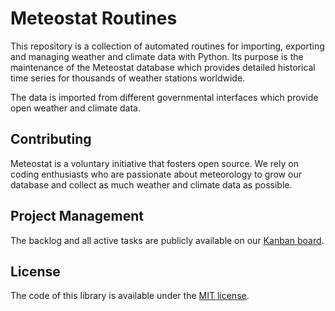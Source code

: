 # Meteostat Routines

This repository is a collection of automated routines for importing, exporting and managing weather and climate data with Python. Its purpose is the maintenance of the Meteostat database which provides detailed historical time series for thousands of weather stations worldwide.

The data is imported from different governmental interfaces which provide open weather and climate data.

## Contributing

Meteostat is a voluntary initiative that fosters open source. We rely on coding enthusiasts who are passionate about meteorology to grow our database and collect as much weather and climate data as possible.

## Project Management

The backlog and all active tasks are publicly available on our [Kanban board](https://planning.meteostat.org/?controller=BoardViewController&action=readonly&token=b7023e317a9b38efbc7b748f709d065342e58cf0cc3d1bc4cb22c1f4b379).

## License

The code of this library is available under the [MIT license](https://opensource.org/licenses/MIT).
